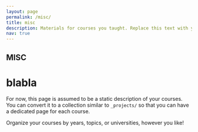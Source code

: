 ```yaml
---
layout: page
permalink: /misc/
title: misc
description: Materials for courses you taught. Replace this text with your description.
nav: true
---
```


## MISC
# blabla

For now, this page is assumed to be a static description of your courses. You can convert it to a collection similar to `_projects/` so that you can have a dedicated page for each course.

Organize your courses by years, topics, or universities, however you like!




